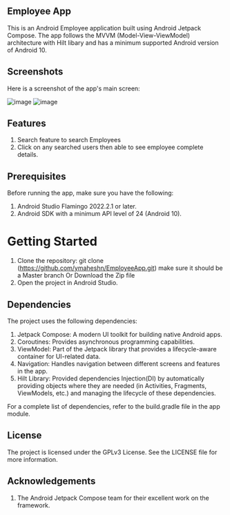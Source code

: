 ## Employee App

This is an Android Employee application built using Android Jetpack Compose. The app follows the MVVM (Model-View-ViewModel) architecture with Hilt libary and has a minimum supported Android version of Android 10.

## Screenshots

Here is a screenshot of the app's main screen:

![image](https://github.com/user-attachments/assets/f86706fa-4aa2-4029-a234-80a6932d2b52) ![image](https://github.com/user-attachments/assets/6afa0a63-33cf-476f-bcb2-5540bbb6d2ba)


## Features
1) Search feature to search Employees
2) Click on any searched users then able to see employee complete details.

## Prerequisites
Before running the app, make sure you have the following:

1) Android Studio Flamingo 2022.2.1 or later.
2) Android SDK with a minimum API level of 24 (Android 10).


# Getting Started
1) Clone the repository: git clone (https://github.com/ymaheshn/EmployeeApp.git) make sure it should be a Master branch Or Download the Zip file
2) Open the project in Android Studio.


## Dependencies
The project uses the following dependencies:

1) Jetpack Compose: A modern UI toolkit for building native Android apps.
2) Coroutines: Provides asynchronous programming capabilities.
3) ViewModel: Part of the Jetpack library that provides a lifecycle-aware container for UI-related data.
4) Navigation: Handles navigation between different screens and features in the app.
5) Hilt Library: Provided dependencies Injection(DI) by automatically providing objects where they are needed (in Activities, Fragments, ViewModels, etc.) and managing the lifecycle of these dependencies.

For a complete list of dependencies, refer to the build.gradle file in the app module.

## License
The project is licensed under the GPLv3 License. See the LICENSE file for more information.

## Acknowledgements
1) The Android Jetpack Compose team for their excellent work on the framework.

